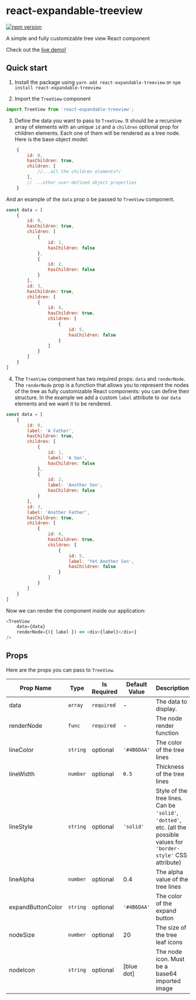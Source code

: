# react-expandable-treeview 
[![npm version](https://badge.fury.io/js/react-expandable-treeview.svg)](https://badge.fury.io/js/react-expandable-treeview)

A simple and fully customizable tree view React component

Check out the [live demo!](http://react-expandable-treeview.surge.sh)

## Quick start
1. Install the package using `yarn add react-expandable-treeview` or `npm install react-expandable-treeview`

2. Import the `TreeView` component

```javascript 
import TreeView from 'react-expandable-treeview';
```

3. Define the data you want to pass to `TreeView`. It should be a recursive array of elements with an unique `id` and a `children` optional prop for children elements. Each one of them will be rendered as a tree node. Here is the base object model:

```javascript
    {
        id: 0,
        hasChildren: true,
        children: [
            //...all the children elements*/
        ],
        // ...other user-defined object properties
    }
```

And an example of the `data` prop o be passed to `TreeView` component.
```javascript
const data = [
    {
        id: 0,
        hasChildren: true,
        children: [
            {
                id: 1,
                hasChildren: false
            },
            {
                id: 2,
                hasChildren: false
            }
        ],
        id: 3,
        hasChildren: true,
        children: [
            {
                id: 4,
                hasChildren: true,
                children: [
                    {
                        id: 5,
                        hasChildren: false
                    }
                ]
            }
        ]
    }
]
```

4. The `TreeView` component has two required props: `data` and `renderNode`. The `renderNode` prop is a function that allows you to represent the nodes of the tree as fully customizable React components: you can define their structure.
In the example we add a custom `label` attribute to our `data` elements and we want it to be rendered.
```javascript
const data = [
    {
        id: 0,
        label: 'A Father',
        hasChildren: true,
        children: [
            {
                id: 1,
                label: 'A Son',
                hasChildren: false
            },
            {
                id: 2,
                label: 'Another Son',
                hasChildren: false
            }
        ],
        id: 3,
        label: 'Another Father',
        hasChildren: true,
        children: [
            {
                id: 4,
                hasChildren: true,
                children: [
                    {
                        id: 5,
                        label: 'Yet Another Son',
                        hasChildren: false
                    }
                ]
            }
        ]
    }
]
```
Now we can render the component inside our application:
```javascript
<TreeView
    data={data}
    renderNode={({ label }) => <div>{label}</div>}
/>
```

## Props
Here are the props you can pass to `TreeView`.

| Prop Name | Type | Is Required | Default Value | Description |
|-|-|-|-|-|
| data| `array`| `required`|- | The data to display. |
| renderNode| `func`| `required` | - | The node render function |
| lineColor| `string`| optional | `'#4B6DAA'` | The color of the tree lines |
| lineWidth| `number`| optional | `0.5` | Thickness of the tree lines |
| lineStyle| `string`| optional | `'solid'` | Style of the tree lines. Can be `'solid'`, `'dotted'`, etc. (all the possible values for `'border-style'` CSS attribute) |
| lineAlpha| `number`| optional | 0.4 | The alpha value of the tree lines |
| expandButtonColor | `string`| optional | `'#4B6DAA'` | The color of the expand button |
| nodeSize| `number`| optional | 20 | The size of the tree leaf icons |
| nodeIcon| `string`| optional | [blue dot] | The node icon. Must be a base64 imported image |
